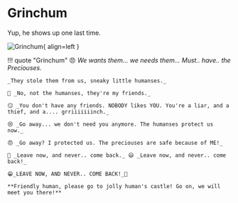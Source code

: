 # Grinchum

Yup, he shows up one last time.

![Grinchum](/img/burning/grinchum.png){ align=left }

!!! quote "Grinchum"
	😠 _We wants them... we needs them... Must.. have.. the Preciouses._

	_They stole them from us, sneaky little humanses._

	🙂 _No, not the humanses, they're my friends._

	😏 _You don't have any friends. NOBODY likes YOU. You're a liar, and a thief, and a.... grriiiiiiinch._

	😢 _Go away... we don't need you anymore. The humanses protect us now._

	😠 _Go away? I protected us. The preciouses are safe because of ME!_

	🙂 _Leave now, and never.. come back._ 😃 _Leave now, and never.. come back!_

	😁_LEAVE NOW, AND NEVER.. COME BACK!_😬

	**Friendly human, please go to jolly human's castle! Go on, we will meet you there!**